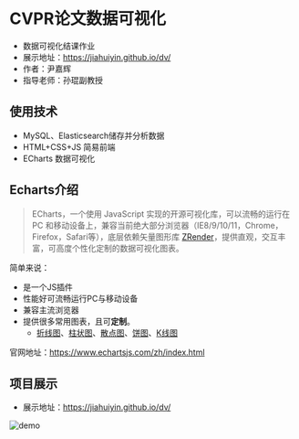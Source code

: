 # CVPR论文数据可视化
- 数据可视化结课作业
- 展示地址：https://jiahuiyin.github.io/dv/
- 作者：尹嘉辉
- 指导老师：孙琨副教授

## 使用技术

- MySQL、Elasticsearch储存并分析数据
- HTML+CSS+JS 简易前端
- ECharts 数据可视化

## Echarts介绍

> ECharts，一个使用 JavaScript 实现的开源可视化库，可以流畅的运行在 PC 和移动设备上，兼容当前绝大部分浏览器（IE8/9/10/11，Chrome，Firefox，Safari等），底层依赖矢量图形库 [ZRender](https://github.com/ecomfe/zrender)，提供直观，交互丰富，可高度个性化定制的数据可视化图表。

简单来说：

- 是一个JS插件
- 性能好可流畅运行PC与移动设备
- 兼容主流浏览器
- 提供很多常用图表，且可**定制**。
  - [折线图](https://www.echartsjs.com/zh/option.html#series-line)、[柱状图](https://www.echartsjs.com/zh/option.html#series-bar)、[散点图](https://www.echartsjs.com/zh/option.html#series-scatter)、[饼图](https://www.echartsjs.com/zh/option.html#series-pie)、[K线图](https://www.echartsjs.com/zh/option.html#series-candlestick)

官网地址：<https://www.echartsjs.com/zh/index.html>

## 项目展示
- 展示地址：https://jiahuiyin.github.io/dv/



![demo](https://www.hualigs.cn/image/60980021e9b27.jpg)
